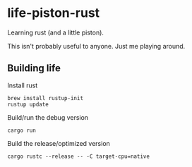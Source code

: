 # life-piston-rust

Learning rust (and a little piston).

This isn't probably useful to anyone. Just me playing around.

## Building life

Install rust

```
brew install rustup-init
rustup update
```

Build/run the debug version

```
cargo run
```

Build the release/optimized version

```
cargo rustc --release -- -C target-cpu=native
```
